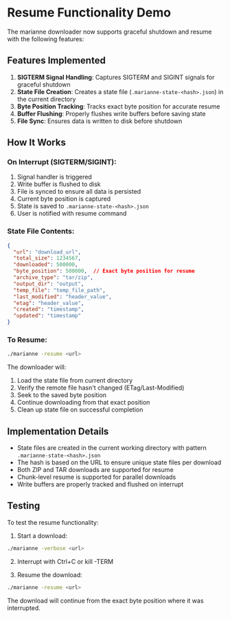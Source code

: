 # Resume Functionality Demo

The marianne downloader now supports graceful shutdown and resume with the following features:

## Features Implemented

1. **SIGTERM Signal Handling**: Captures SIGTERM and SIGINT signals for graceful shutdown
2. **State File Creation**: Creates a state file (`.marianne-state-<hash>.json`) in the current directory
3. **Byte Position Tracking**: Tracks exact byte position for accurate resume
4. **Buffer Flushing**: Properly flushes write buffers before saving state
5. **File Sync**: Ensures data is written to disk before shutdown

## How It Works

### On Interrupt (SIGTERM/SIGINT):
1. Signal handler is triggered
2. Write buffer is flushed to disk
3. File is synced to ensure all data is persisted
4. Current byte position is captured
5. State is saved to `.marianne-state-<hash>.json`
6. User is notified with resume command

### State File Contents:
```json
{
  "url": "download_url",
  "total_size": 1234567,
  "downloaded": 500000,
  "byte_position": 500000,  // Exact byte position for resume
  "archive_type": "tar/zip",
  "output_dir": "output",
  "temp_file": "temp_file_path",
  "last_modified": "header_value",
  "etag": "header_value",
  "created": "timestamp",
  "updated": "timestamp"
}
```

### To Resume:
```bash
./marianne -resume <url>
```

The downloader will:
1. Load the state file from current directory
2. Verify the remote file hasn't changed (ETag/Last-Modified)
3. Seek to the saved byte position
4. Continue downloading from that exact position
5. Clean up state file on successful completion

## Implementation Details

- State files are created in the current working directory with pattern `.marianne-state-<hash>.json`
- The hash is based on the URL to ensure unique state files per download
- Both ZIP and TAR downloads are supported for resume
- Chunk-level resume is supported for parallel downloads
- Write buffers are properly tracked and flushed on interrupt

## Testing

To test the resume functionality:

1. Start a download:
```bash
./marianne -verbose <url>
```

2. Interrupt with Ctrl+C or kill -TERM <pid>

3. Resume the download:
```bash
./marianne -resume <url>
```

The download will continue from the exact byte position where it was interrupted.